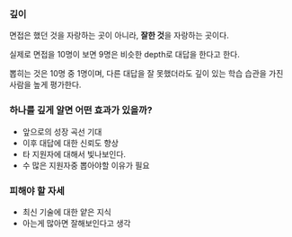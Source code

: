 ### 깊이

면접은 했던 것을 자랑하는 곳이 아니라, **잘한 것**을 자랑하는 곳이다.

실제로 면접을 10명이 보면 9명은 비슷한 depth로 대답을 한다고 한다.

뽑히는 것은 10명 중 1명이며, 다른 대답을 잘 못했더라도 깊이 있는 학습 습관을 가진 사람을 높게 평가한다.

### 하나를 깊게 알면 어떤 효과가 있을까?

- 앞으로의 성장 곡선 기대
- 이후 대답에 대한 신뢰도 향상
- 타 지원자에 대해서 빛나보인다.
- 수 많은 지원자중 뽑아야할 이유가 필요

### 피해야 할 자세
- 최신 기술에 대한 얕은 지식
- 아는게 많아면 잘해보인다고 생각

